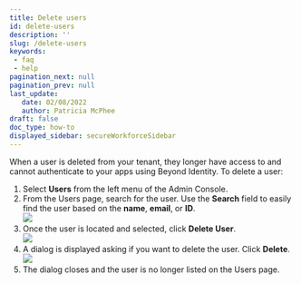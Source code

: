 ```yaml
---
title: Delete users
id: delete-users
description: ''
slug: /delete-users
keywords: 
 - faq
 - help
pagination_next: null
pagination_prev: null
last_update: 
   date: 02/08/2022
   author: Patricia McPhee
draft: false
doc_type: how-to
displayed_sidebar: secureWorkforceSidebar
---
```




When a user is deleted from your tenant, they longer have access to and cannot authenticate to your apps using Beyond Identity. To delete a user:

1.  Select **Users** from the left menu of the Admin Console.
2.  From the Users page, search for the user. Use the **Search** field to easily find the user based on the **name**, **email**, or **ID**.  
    ![](/images/users/search_user.PNG)
3.  Once the user is located and selected, click **Delete User**.  
    ![](/images/users/delete_user_john_racer.PNG)
4.  A dialog is displayed asking if you want to delete the user. Click **Delete**.  
    ![](/images/users/delete_user_prompt.PNG)
5.  The dialog closes and the user is no longer listed on the Users page.

